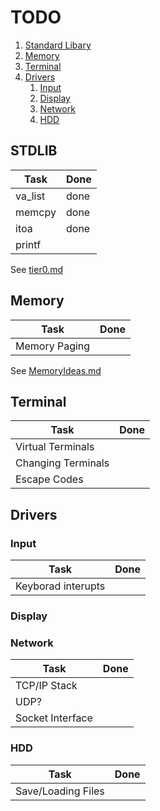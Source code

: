 # TODO

1. [Standard Libary](#STDLIB)
1. [Memory](#Memory)
2. [Terminal](#Terminal)
2. [Drivers](#Drivers)
    1. [Input](#Input)
    2. [Display](#Display)
    3. [Network](Network)
    4. [HDD](#HDD)

## STDLIB
| Task    | Done |
|---------|------|
| va_list | done |
| memcpy  | done |
| itoa    | done |
| printf  |      |

See [tier0.md](Documents/tier0.md)

## Memory

| Task          | Done |
|---------------|------|
| Memory Paging |      |

See [MemoryIdeas.md](Documents/MemoryIdeas.md)

## Terminal

| Task               | Done |
|--------------------|------|
| Virtual Terminals  |      |
| Changing Terminals |      |
| Escape Codes       |      |

## Drivers
### Input
| Task               | Done |
|--------------------|------|
| Keyborad interupts |      |

### Display
### Network
| Task             | Done |
|------------------|------|
| TCP/IP Stack     |      |
| UDP?             |      |
| Socket Interface |      |

### HDD
| Task               | Done |
|--------------------|------|
| Save/Loading Files |      |

